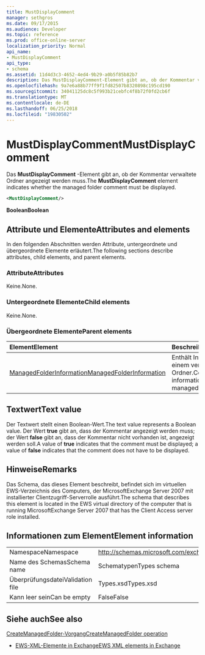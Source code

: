 ```yaml
---
title: MustDisplayComment
manager: sethgros
ms.date: 09/17/2015
ms.audience: Developer
ms.topic: reference
ms.prod: office-online-server
localization_priority: Normal
api_name:
- MustDisplayComment
api_type:
- schema
ms.assetid: 11d4d3c3-4652-4ed4-9b29-a0b5f85b82b7
description: Das MustDisplayComment-Element gibt an, ob der Kommentar verwaltete Ordner angezeigt werden muss.
ms.openlocfilehash: 9a7e6a88b77ff9f1fd82507b8320898c195cd190
ms.sourcegitcommit: 34041125dc8c5f993b21cebfc4f8b72f0fd2cb6f
ms.translationtype: MT
ms.contentlocale: de-DE
ms.lasthandoff: 06/25/2018
ms.locfileid: "19830502"
---
```

# <a name="mustdisplaycomment"></a><span data-ttu-id="cf978-103">MustDisplayComment</span><span class="sxs-lookup"><span data-stu-id="cf978-103">MustDisplayComment</span></span>

<span data-ttu-id="cf978-104">Das **MustDisplayComment** -Element gibt an, ob der Kommentar verwaltete Ordner angezeigt werden muss.</span><span class="sxs-lookup"><span data-stu-id="cf978-104">The **MustDisplayComment** element indicates whether the managed folder comment must be displayed.</span></span> 
  
```xml
<MustDisplayComment/>
```

 <span data-ttu-id="cf978-105">**Boolean**</span><span class="sxs-lookup"><span data-stu-id="cf978-105">**Boolean**</span></span>
## <a name="attributes-and-elements"></a><span data-ttu-id="cf978-106">Attribute und Elemente</span><span class="sxs-lookup"><span data-stu-id="cf978-106">Attributes and elements</span></span>

<span data-ttu-id="cf978-107">In den folgenden Abschnitten werden Attribute, untergeordnete und übergeordnete Elemente erläutert.</span><span class="sxs-lookup"><span data-stu-id="cf978-107">The following sections describe attributes, child elements, and parent elements.</span></span>
  
### <a name="attributes"></a><span data-ttu-id="cf978-108">Attribute</span><span class="sxs-lookup"><span data-stu-id="cf978-108">Attributes</span></span>

<span data-ttu-id="cf978-109">Keine.</span><span class="sxs-lookup"><span data-stu-id="cf978-109">None.</span></span>
  
### <a name="child-elements"></a><span data-ttu-id="cf978-110">Untergeordnete Elemente</span><span class="sxs-lookup"><span data-stu-id="cf978-110">Child elements</span></span>

<span data-ttu-id="cf978-111">Keine.</span><span class="sxs-lookup"><span data-stu-id="cf978-111">None.</span></span>
  
### <a name="parent-elements"></a><span data-ttu-id="cf978-112">Übergeordnete Elemente</span><span class="sxs-lookup"><span data-stu-id="cf978-112">Parent elements</span></span>

|<span data-ttu-id="cf978-113">**Element**</span><span class="sxs-lookup"><span data-stu-id="cf978-113">**Element**</span></span>|<span data-ttu-id="cf978-114">**Beschreibung**</span><span class="sxs-lookup"><span data-stu-id="cf978-114">**Description**</span></span>|
|:-----|:-----|
|[<span data-ttu-id="cf978-115">ManagedFolderInformation</span><span class="sxs-lookup"><span data-stu-id="cf978-115">ManagedFolderInformation</span></span>](managedfolderinformation.md) <br/> |<span data-ttu-id="cf978-116">Enthält Informationen zu einem verwalteten Ordner.</span><span class="sxs-lookup"><span data-stu-id="cf978-116">Contains information about a managed folder.</span></span>  <br/> |
   
## <a name="text-value"></a><span data-ttu-id="cf978-117">Textwert</span><span class="sxs-lookup"><span data-stu-id="cf978-117">Text value</span></span>

<span data-ttu-id="cf978-118">Der Textwert stellt einen Boolean-Wert.</span><span class="sxs-lookup"><span data-stu-id="cf978-118">The text value represents a Boolean value.</span></span> <span data-ttu-id="cf978-119">Der Wert **true** gibt an, dass der Kommentar angezeigt werden muss; der Wert **false** gibt an, dass der Kommentar nicht vorhanden ist, angezeigt werden soll.</span><span class="sxs-lookup"><span data-stu-id="cf978-119">A value of **true** indicates that the comment must be displayed; a value of **false** indicates that the comment does not have to be displayed.</span></span> 
  
## <a name="remarks"></a><span data-ttu-id="cf978-120">Hinweise</span><span class="sxs-lookup"><span data-stu-id="cf978-120">Remarks</span></span>

<span data-ttu-id="cf978-121">Das Schema, das dieses Element beschreibt, befindet sich im virtuellen EWS-Verzeichnis des Computers, der MicrosoftExchange Server 2007 mit installierter Clientzugriff-Serverrolle ausführt.</span><span class="sxs-lookup"><span data-stu-id="cf978-121">The schema that describes this element is located in the EWS virtual directory of the computer that is running MicrosoftExchange Server 2007 that has the Client Access server role installed.</span></span>
  
## <a name="element-information"></a><span data-ttu-id="cf978-122">Informationen zum Element</span><span class="sxs-lookup"><span data-stu-id="cf978-122">Element information</span></span>

|||
|:-----|:-----|
|<span data-ttu-id="cf978-123">Namespace</span><span class="sxs-lookup"><span data-stu-id="cf978-123">Namespace</span></span>  <br/> |http://schemas.microsoft.com/exchange/services/2006/types  <br/> |
|<span data-ttu-id="cf978-124">Name des Schemas</span><span class="sxs-lookup"><span data-stu-id="cf978-124">Schema name</span></span>  <br/> |<span data-ttu-id="cf978-125">Schematypen</span><span class="sxs-lookup"><span data-stu-id="cf978-125">Types schema</span></span>  <br/> |
|<span data-ttu-id="cf978-126">Überprüfungsdatei</span><span class="sxs-lookup"><span data-stu-id="cf978-126">Validation file</span></span>  <br/> |<span data-ttu-id="cf978-127">Types.xsd</span><span class="sxs-lookup"><span data-stu-id="cf978-127">Types.xsd</span></span>  <br/> |
|<span data-ttu-id="cf978-128">Kann leer sein</span><span class="sxs-lookup"><span data-stu-id="cf978-128">Can be empty</span></span>  <br/> |<span data-ttu-id="cf978-129">False</span><span class="sxs-lookup"><span data-stu-id="cf978-129">False</span></span>  <br/> |
   
## <a name="see-also"></a><span data-ttu-id="cf978-130">Siehe auch</span><span class="sxs-lookup"><span data-stu-id="cf978-130">See also</span></span>



[<span data-ttu-id="cf978-131">CreateManagedFolder-Vorgang</span><span class="sxs-lookup"><span data-stu-id="cf978-131">CreateManagedFolder operation</span></span>](createmanagedfolder-operation.md)


- [<span data-ttu-id="cf978-132">EWS-XML-Elemente in Exchange</span><span class="sxs-lookup"><span data-stu-id="cf978-132">EWS XML elements in Exchange</span></span>](ews-xml-elements-in-exchange.md)

